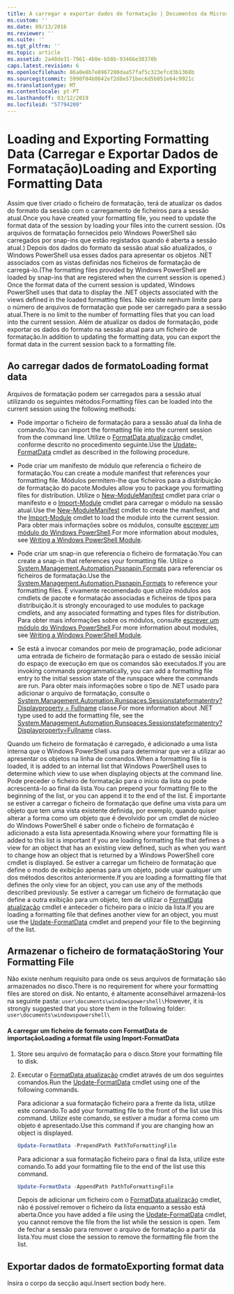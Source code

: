 ```yaml
---
title: A carregar e exportar dados de formatação | Documentos da Microsoft
ms.custom: ''
ms.date: 09/13/2016
ms.reviewer: ''
ms.suite: ''
ms.tgt_pltfrm: ''
ms.topic: article
ms.assetid: 2a48de31-7961-4b0e-b58b-93466e38370b
caps.latest.revision: 6
ms.openlocfilehash: 86a0e8b7e8967280daa57faf5c323efcd3b1368b
ms.sourcegitcommit: 5990f04b8042ef2d8e571bec6d5b051e64c9921c
ms.translationtype: MT
ms.contentlocale: pt-PT
ms.lasthandoff: 03/12/2019
ms.locfileid: "57794200"
---
```

# <a name="loading-and-exporting-formatting-data"></a><span data-ttu-id="bc6e8-102">Loading and Exporting Formatting Data (Carregar e Exportar Dados de Formatação)</span><span class="sxs-lookup"><span data-stu-id="bc6e8-102">Loading and Exporting Formatting Data</span></span>

<span data-ttu-id="bc6e8-103">Assim que tiver criado o ficheiro de formatação, terá de atualizar os dados do formato da sessão com o carregamento de ficheiros para a sessão atual.</span><span class="sxs-lookup"><span data-stu-id="bc6e8-103">Once you have created your formatting file, you need to update the format data of the session by loading your files into the current session.</span></span> <span data-ttu-id="bc6e8-104">(Os arquivos de formatação fornecidos pelo Windows PowerShell são carregados por snap-ins que estão registados quando é aberta a sessão atual.) Depois dos dados do formato da sessão atual são atualizados, o Windows PowerShell usa esses dados para apresentar os objetos .NET associados com as vistas definidas nos ficheiros de formatação de carregá-lo.</span><span class="sxs-lookup"><span data-stu-id="bc6e8-104">(The formatting files provided by Windows PowerShell are loaded by snap-ins that are registered when the current session is opened.) Once the format data of the current session is updated, Windows PowerShell uses that data to display the .NET objects associated with the views defined in the loaded formatting files.</span></span> <span data-ttu-id="bc6e8-105">Não existe nenhum limite para o número de arquivos de formatação que pode ser carregado para a sessão atual.</span><span class="sxs-lookup"><span data-stu-id="bc6e8-105">There is no limit to the number of formatting files that you can load into the current session.</span></span> <span data-ttu-id="bc6e8-106">Além de atualizar os dados de formatação, pode exportar os dados do formato na sessão atual para um ficheiro de formatação.</span><span class="sxs-lookup"><span data-stu-id="bc6e8-106">In addition to updating the formatting data, you can export the format data in the current session back to a formatting file.</span></span>

## <a name="loading-format-data"></a><span data-ttu-id="bc6e8-107">Ao carregar dados de formato</span><span class="sxs-lookup"><span data-stu-id="bc6e8-107">Loading format data</span></span>

<span data-ttu-id="bc6e8-108">Arquivos de formatação podem ser carregados para a sessão atual utilizando os seguintes métodos:</span><span class="sxs-lookup"><span data-stu-id="bc6e8-108">Formatting files can be loaded into the current session using the following methods:</span></span>

- <span data-ttu-id="bc6e8-109">Pode importar o ficheiro de formatação para a sessão atual da linha de comando.</span><span class="sxs-lookup"><span data-stu-id="bc6e8-109">You can import the formatting file into the current session from the command line.</span></span> <span data-ttu-id="bc6e8-110">Utilize o [FormatData atualização](/powershell/module/Microsoft.PowerShell.Utility/Update-FormatData) cmdlet, conforme descrito no procedimento seguinte.</span><span class="sxs-lookup"><span data-stu-id="bc6e8-110">Use the [Update-FormatData](/powershell/module/Microsoft.PowerShell.Utility/Update-FormatData) cmdlet as described in the following procedure.</span></span>

- <span data-ttu-id="bc6e8-111">Pode criar um manifesto de módulo que referencia o ficheiro de formatação.</span><span class="sxs-lookup"><span data-stu-id="bc6e8-111">You can create a module manifest that references your formatting file.</span></span> <span data-ttu-id="bc6e8-112">Módulos permitem-lhe que ficheiros para a distribuição de formatação do pacote.</span><span class="sxs-lookup"><span data-stu-id="bc6e8-112">Modules allow you to package you formatting files for distribution.</span></span> <span data-ttu-id="bc6e8-113">Utilize o [New-ModuleManifest](/powershell/module/Microsoft.PowerShell.Core/New-ModuleManifest) cmdlet para criar o manifesto e o [Import-Module](/powershell/module/Microsoft.PowerShell.Core/Import-Module) cmdlet para carregar o módulo na sessão atual.</span><span class="sxs-lookup"><span data-stu-id="bc6e8-113">Use the [New-ModuleManifest](/powershell/module/Microsoft.PowerShell.Core/New-ModuleManifest) cmdlet to create the manifest, and the [Import-Module](/powershell/module/Microsoft.PowerShell.Core/Import-Module) cmdlet to load the module into the current session.</span></span> <span data-ttu-id="bc6e8-114">Para obter mais informações sobre os módulos, consulte [escrever um módulo do Windows PowerShell](../module/writing-a-windows-powershell-module.md).</span><span class="sxs-lookup"><span data-stu-id="bc6e8-114">For more information about modules, see [Writing a Windows PowerShell Module](../module/writing-a-windows-powershell-module.md).</span></span>

- <span data-ttu-id="bc6e8-115">Pode criar um snap-in que referencia o ficheiro de formatação.</span><span class="sxs-lookup"><span data-stu-id="bc6e8-115">You can create a snap-in that references your formatting file.</span></span> <span data-ttu-id="bc6e8-116">Utilize o [System.Management.Automation.Pssnapin.Formats](/dotnet/api/System.Management.Automation.PSSnapIn.Formats) para referenciar os ficheiros de formatação.</span><span class="sxs-lookup"><span data-stu-id="bc6e8-116">Use the [System.Management.Automation.Pssnapin.Formats](/dotnet/api/System.Management.Automation.PSSnapIn.Formats) to reference your formatting files.</span></span> <span data-ttu-id="bc6e8-117">É vivamente recomendado que utilize módulos aos cmdlets de pacote e formatação associadas e ficheiros de tipos para distribuição.</span><span class="sxs-lookup"><span data-stu-id="bc6e8-117">It is strongly encouraged to use modules to package cmdlets, and any associated formatting and types files for distribution.</span></span> <span data-ttu-id="bc6e8-118">Para obter mais informações sobre os módulos, consulte [escrever um módulo do Windows PowerShell](../module/writing-a-windows-powershell-module.md).</span><span class="sxs-lookup"><span data-stu-id="bc6e8-118">For more information about modules, see [Writing a Windows PowerShell Module](../module/writing-a-windows-powershell-module.md).</span></span>

- <span data-ttu-id="bc6e8-119">Se está a invocar comandos por meio de programação, pode adicionar uma entrada de ficheiro de formatação para o estado de sessão inicial do espaço de execução em que os comandos são executados.</span><span class="sxs-lookup"><span data-stu-id="bc6e8-119">If you are invoking commands programmatically, you can add a formatting file entry to the initial session state of the runspace where the commands are run.</span></span> <span data-ttu-id="bc6e8-120">Para obter mais informações sobre o tipo de .NET usado para adicionar o arquivo de formatação, consulte o [System.Management.Automation.Runspaces.Sessionstateformatentry? Displayproperty = Fullname](/dotnet/api/System.Management.Automation.Runspaces.SessionStateFormatEntry) classe.</span><span class="sxs-lookup"><span data-stu-id="bc6e8-120">For more information about .NET type used to add the formatting file, see the [System.Management.Automation.Runspaces.Sessionstateformatentry?Displayproperty=Fullname](/dotnet/api/System.Management.Automation.Runspaces.SessionStateFormatEntry) class.</span></span>

<span data-ttu-id="bc6e8-121">Quando um ficheiro de formatação é carregado, é adicionado a uma lista interna que o Windows PowerShell usa para determinar que ver a utilizar ao apresentar os objetos na linha de comandos.</span><span class="sxs-lookup"><span data-stu-id="bc6e8-121">When a formatting file is loaded, it is added to an internal list that Windows PowerShell uses to determine which view to use when displaying objects at the command line.</span></span> <span data-ttu-id="bc6e8-122">Pode preceder o ficheiro de formatação para o início da lista ou pode acrescentá-lo ao final da lista.</span><span class="sxs-lookup"><span data-stu-id="bc6e8-122">You can prepend your formatting file to the beginning of the list, or you can append it to the end of the list.</span></span> <span data-ttu-id="bc6e8-123">É importante se estiver a carregar o ficheiro de formatação que define uma vista para um objeto que tem uma vista existente definida, por exemplo, quando quiser alterar a forma como um objeto que é devolvido por um cmdlet de núcleo do Windows PowerShell é saber onde o ficheiro de formatação é adicionado a esta lista  apresentada.</span><span class="sxs-lookup"><span data-stu-id="bc6e8-123">Knowing where your formatting file is added to this list is important if you are loading formatting file that defines a view for an object that has an existing view defined, such as when you want to change how an object that is returned by a Windows PowerShell core cmdlet is displayed.</span></span> <span data-ttu-id="bc6e8-124">Se estiver a carregar um ficheiro de formatação que define o modo de exibição apenas para um objeto, pode usar qualquer um dos métodos descritos anteriormente.</span><span class="sxs-lookup"><span data-stu-id="bc6e8-124">If you are loading a formatting file that defines the only view for an object, you can use any of the methods described previously.</span></span>  <span data-ttu-id="bc6e8-125">Se estiver a carregar um ficheiro de formatação que define a outra exibição para um objeto, tem de utilizar o [FormatData atualização](/powershell/module/Microsoft.PowerShell.Utility/Update-FormatData) cmdlet e anteceder o ficheiro para o início da lista.</span><span class="sxs-lookup"><span data-stu-id="bc6e8-125">If you are loading a formatting file that defines another view for an object, you must use the [Update-FormatData](/powershell/module/Microsoft.PowerShell.Utility/Update-FormatData) cmdlet and prepend your file to the beginning of the list.</span></span>

## <a name="storing-your-formatting-file"></a><span data-ttu-id="bc6e8-126">Armazenar o ficheiro de formatação</span><span class="sxs-lookup"><span data-stu-id="bc6e8-126">Storing Your Formatting File</span></span>

<span data-ttu-id="bc6e8-127">Não existe nenhum requisito para onde os seus arquivos de formatação são armazenados no disco.</span><span class="sxs-lookup"><span data-stu-id="bc6e8-127">There is no requirement for where your formatting files are stored on disk.</span></span> <span data-ttu-id="bc6e8-128">No entanto, é altamente aconselhável armazená-los na seguinte pasta: `user\documents\windowspowershell\`</span><span class="sxs-lookup"><span data-stu-id="bc6e8-128">However, it is strongly suggested that you store them in the following folder: `user\documents\windowspowershell\`</span></span>

#### <a name="loading-a-format-file-using-import-formatdata"></a><span data-ttu-id="bc6e8-129">A carregar um ficheiro de formato com FormatData de importação</span><span class="sxs-lookup"><span data-stu-id="bc6e8-129">Loading a format file using Import-FormatData</span></span>

1. <span data-ttu-id="bc6e8-130">Store seu arquivo de formatação para o disco.</span><span class="sxs-lookup"><span data-stu-id="bc6e8-130">Store your formatting file to disk.</span></span>

2. <span data-ttu-id="bc6e8-131">Executar o [FormatData atualização](/powershell/module/Microsoft.PowerShell.Utility/Update-FormatData) cmdlet através de um dos seguintes comandos.</span><span class="sxs-lookup"><span data-stu-id="bc6e8-131">Run the [Update-FormatData](/powershell/module/Microsoft.PowerShell.Utility/Update-FormatData) cmdlet using one of the following commands.</span></span>

   <span data-ttu-id="bc6e8-132">Para adicionar a sua formatação ficheiro para a frente da lista, utilize este comando.</span><span class="sxs-lookup"><span data-stu-id="bc6e8-132">To add your formatting file to the front of the list use this command.</span></span> <span data-ttu-id="bc6e8-133">Utilize este comando, se estiver a mudar a forma como um objeto é apresentado.</span><span class="sxs-lookup"><span data-stu-id="bc6e8-133">Use this command if you are changing how an object is displayed.</span></span>

   ```powershell
   Update-FormatData -PrependPath PathToFormattingFile
   ```

   <span data-ttu-id="bc6e8-134">Para adicionar a sua formatação ficheiro para o final da lista, utilize este comando.</span><span class="sxs-lookup"><span data-stu-id="bc6e8-134">To add your formatting file to the end of the list use this command.</span></span>

   ```powershell
   Update-FormatData -AppendPath PathToFormattingFile
   ```

   <span data-ttu-id="bc6e8-135">Depois de adicionar um ficheiro com o [FormatData atualização](/powershell/module/Microsoft.PowerShell.Utility/Update-FormatData) cmdlet, não é possível remover o ficheiro da lista enquanto a sessão está aberta.</span><span class="sxs-lookup"><span data-stu-id="bc6e8-135">Once you have added a file using the [Update-FormatData](/powershell/module/Microsoft.PowerShell.Utility/Update-FormatData) cmdlet, you cannot remove the file from the list while the session is open.</span></span> <span data-ttu-id="bc6e8-136">Tem de fechar a sessão para remover o arquivo de formatação a partir da lista.</span><span class="sxs-lookup"><span data-stu-id="bc6e8-136">You must close the session to remove the formatting file from the list.</span></span>

## <a name="exporting-format-data"></a><span data-ttu-id="bc6e8-137">Exportar dados de formato</span><span class="sxs-lookup"><span data-stu-id="bc6e8-137">Exporting format data</span></span>

<span data-ttu-id="bc6e8-138">Insira o corpo da secção aqui.</span><span class="sxs-lookup"><span data-stu-id="bc6e8-138">Insert section body here.</span></span>

